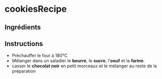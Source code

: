 # cookiesRecipe

## Ingrédients


## Instructions
- Préchauffer le four à 180°C
- Mélanger dans un saladier le **beurre**, le **sucre**, l'**oeuf** et la **farine**.
- casser le **chocolat noir** en petit morceaux et le mélanger au reste de la préparation
